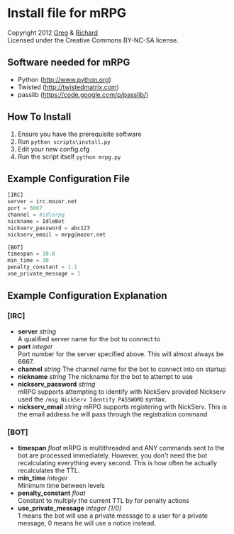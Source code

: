 Install file for mRPG
========
Copyright 2012 [Greg](https://github.com/newtoz) & [Richard](https://github.com/richard4339)  
Licensed under the Creative Commons BY-NC-SA license.

Software needed for mRPG
--------
* Python (http://www.python.org)
* Twisted (http://twistedmatrix.com)
* passlib (https://code.google.com/p/passlib/)

How To Install
--------
1. Ensure you have the prerequisite software
2. Run ```python scripts\install.py```
3. Edit your new config.cfg
4. Run the script itself ```python mrpg.py```

Example Configuration File
--------
````python
[IRC]
server = irc.mozor.net
port = 6667
channel = #idlerpg
nickname = IdleBot
nickserv_password = abc123
nickserv_email = mrpg@mozor.net

[BOT]
timespan = 10.0
min_time = 30
penalty_constant = 1.1
use_private_message = 1
````

Example Configuration Explanation
--------

### [IRC] ###
* **server** _string_  
	A qualified server name for the bot to connect to
* **port** _integer_  
	Port number for the server specified above. This will almost always be 6667.
* **channel** _string_ 
	The channel name for the bot to connect into on startup
* **nickname** _string_ 
	The nickname for the bot to attempt to use
* **nickserv_password** _string_  
	mRPG supports attempting to identify with NickServ provided Nickserv used the ```/msg NickServ Identify PASSWORD``` syntax.
* **nickserv_email** _string_ 
	mRPG supports registering with NickServ. This is the email address he will pass through the registration command

### [BOT] ###
* **timespan** _float_ 
	mRPG is multithreaded and ANY commands sent to the bot are processed immediately. However, you don't need the bot recalculating everything every second. This is how often he actually recalculates the TTL.
* **min_time** _integer_  
	Minimum time between levels
* **penalty_constant** _float_  
	Constant to multiply the current TTL by for penalty actions
* **use_private_message** _integer [1/0]_  
	1 means the bot will use a private message to a user for a private message, 0 means he will use a notice instead.